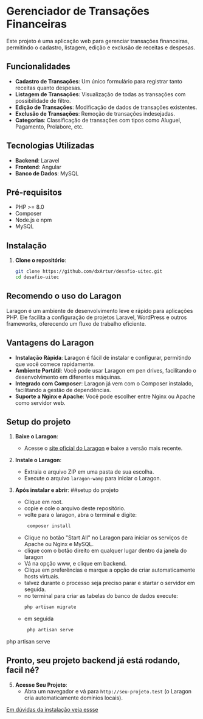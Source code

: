 # Gerenciador de Transações Financeiras

Este projeto é uma aplicação web para gerenciar transações financeiras, permitindo o cadastro, listagem, edição e exclusão de receitas e despesas.

## Funcionalidades

- **Cadastro de Transações**: Um único formulário para registrar tanto receitas quanto despesas.
- **Listagem de Transações**: Visualização de todas as transações com possibilidade de filtro.
- **Edição de Transações**: Modificação de dados de transações existentes.
- **Exclusão de Transações**: Remoção de transações indesejadas.
- **Categorias**: Classificação de transações com tipos como Aluguel, Pagamento, Prolabore, etc.

## Tecnologias Utilizadas

- **Backend**: Laravel
- **Frontend**: Angular
- **Banco de Dados**: MySQL

## Pré-requisitos

- PHP >= 8.0
- Composer
- Node.js e npm
- MySQL

## Instalação

1. **Clone o repositório**:
   ```bash
   git clone https://github.com/dxArtur/desafio-uitec.git
   cd desafio-uitec

## Recomendo o uso do Laragon

Laragon é um ambiente de desenvolvimento leve e rápido para aplicações PHP. Ele facilita a configuração de projetos Laravel, WordPress e outros frameworks, oferecendo um fluxo de trabalho eficiente.

## Vantagens do Laragon

- **Instalação Rápida**: Laragon é fácil de instalar e configurar, permitindo que você comece rapidamente.
- **Ambiente Portátil**: Você pode usar Laragon em pen drives, facilitando o desenvolvimento em diferentes máquinas.
- **Integrado com Composer**: Laragon já vem com o Composer instalado, facilitando a gestão de dependências.
- **Suporte a Nginx e Apache**: Você pode escolher entre Nginx ou Apache como servidor web.

## Setup do projeto

1. **Baixe o Laragon**:
   - Acesse o [site oficial do Laragon](https://laragon.org/download/) e baixe a versão mais recente.

2. **Instale o Laragon**:
   - Extraia o arquivo ZIP em uma pasta de sua escolha.
   - Execute o arquivo `laragon-wamp` para iniciar o Laragon.

3. **Após instalar e abrir**:
   ##setup do projeto
   - Clique em root.
   - copie e cole o arquivo deste repositório.
   - volte para o laragon, abra o terminal e digite:
     ```bash
      composer install
   - Clique no botão "Start All" no Laragon para iniciar os serviços de Apache ou Nginx e MySQL.
   - clique com o botão direito em qualquer lugar dentro da janela do laragon
   - Vá na opção www, e clique em backend.
   - Clique em preferências e marque a opção de criar automaticamente hosts virtuais.
   - talvez durante o processo seja preciso parar e startar o servidor em seguida.
   - no terminal para criar as tabelas do banco de dados execute:
      ```bash
      php artisan migrate
   - em seguida
     ```bash
      php artisan serve

php artisan serve

## Pronto, seu projeto backend já está rodando, facil né?

5. **Acesse Seu Projeto**:
   - Abra um navegador e vá para `http://seu-projeto.test` (o Laragon cria automaticamente domínios locais).

[Em dúvidas da instalação veja essse](https://www.youtube.com/watch?v=biSRp8riEG0&ab_channel=ClubeFull-Stack)

